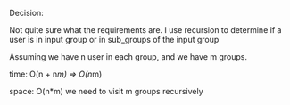 Decision:

Not quite sure what the requirements are.
I use recursion to determine if a user is in input group or in sub_groups of the input group

Assuming we have n user in each group, and we have m groups.

time: O(n + n*m) => O(n*m)

space: O(n*m)   we need to visit m groups recursively